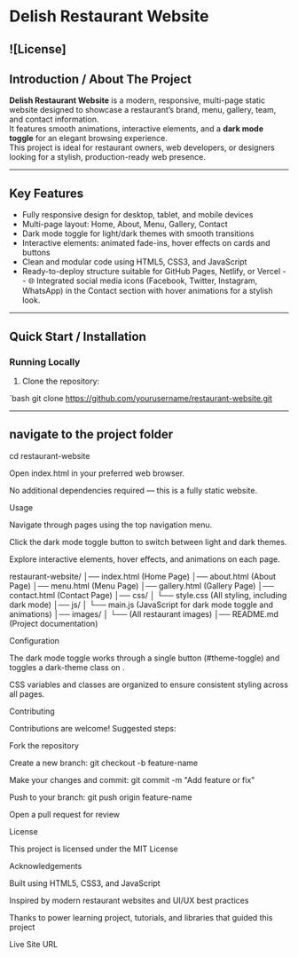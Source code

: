 # Delish Restaurant Website

![License]
---

## Introduction / About The Project

**Delish Restaurant Website** is a modern, responsive, multi-page static website designed to showcase a restaurant’s brand, menu, gallery, team, and contact information.  
It features smooth animations, interactive elements, and a **dark mode toggle** for an elegant browsing experience.  
This project is ideal for restaurant owners, web developers, or designers looking for a stylish, production-ready web presence.

---

## Key Features

- Fully responsive design for desktop, tablet, and mobile devices  
- Multi-page layout: Home, About, Menu, Gallery, Contact  
- Dark mode toggle for light/dark themes with smooth transitions  
- Interactive elements: animated fade-ins, hover effects on cards and buttons  
- Clean and modular code using HTML5, CSS3, and JavaScript  
- Ready-to-deploy structure suitable for GitHub Pages, Netlify, or Vercel 
-- 🌐 Integrated social media icons (Facebook, Twitter, Instagram, WhatsApp) in the Contact section with hover animations for a stylish look.

---

## Quick Start / Installation

### Running Locally

1. Clone the repository:

`bash
git clone https://github.com/yourusername/restaurant-website.git

---

## navigate to the project folder
cd restaurant-website


Open index.html in your preferred web browser.

No additional dependencies required — this is a fully static website.

Usage

Navigate through pages using the top navigation menu.

Click the dark mode toggle button to switch between light and dark themes.

Explore interactive elements, hover effects, and animations on each page.

  

  restaurant-website/
│── index.html        (Home Page)
│── about.html        (About Page)
│── menu.html         (Menu Page)
│── gallery.html      (Gallery Page)
│── contact.html      (Contact Page)
│── css/
│    └── style.css    (All styling, including dark mode)
│── js/
│    └── main.js      (JavaScript for dark mode toggle and animations)
│── images/
│    └── (All restaurant images)
│── README.md         (Project documentation)


Configuration

The dark mode toggle works through a single button (#theme-toggle) and toggles a dark-theme class on <body>.

CSS variables and classes are organized to ensure consistent styling across all pages.


Contributing

Contributions are welcome! Suggested steps:

Fork the repository

Create a new branch: git checkout -b feature-name

Make your changes and commit: git commit -m "Add feature or fix"

Push to your branch: git push origin feature-name

Open a pull request for review


License

This project is licensed under the MIT License 

Acknowledgements

Built using HTML5, CSS3, and JavaScript

Inspired by modern restaurant websites and UI/UX best practices

Thanks to power learning project, tutorials, and libraries that guided this project



Live Site URL
